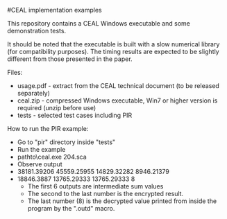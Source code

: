 #CEAL implementation examples

This repository contains a CEAL Windows executable and some demonstration tests.

It should be noted that the executable is built with a slow numerical library
(for compatibility purposes). The timing results are
expected to be slightly different from those presented in the paper.

Files:
* usage.pdf - extract from the CEAL technical document (to be released separately)
* ceal.zip - compressed Windows executable, Win7 or higher version is required (unzip before use)
* tests - selected test cases including PIR

How to run the PIR example:
-   Go to "pir" directory inside "tests"
-   Run the example
-   pathto\ceal.exe 204.sca
-   Observe output
  -   38181.39206 45559.25955 14829.32282 8946.21379 
  -   18846.3887 13765.29333 13765.29333 8
        * The first 6 outputs are intermediate sum values
        * The second to the last number is the encrypted result.
        * The last number (8) is the decrypted value printed 
          from inside the program by the ".outd" macro.

